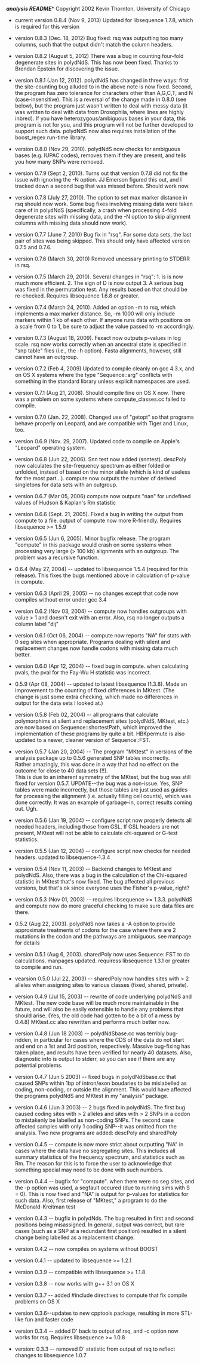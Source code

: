 ***analysis README****
Copyright 2002 Kevin Thornton, University of Chicago

* current version 0.8.4 (Nov 9, 2013)  Updated for libsequence 1.7.8, which is required for this version

* version 0.8.3 (Dec. 18, 2012)  Bug fixed:  rsq was outputting too many columns, such that the output didn't match the column headers.

* version 0.8.2 (August 5, 2012)  There was a bug in counting four-fold degenerate sites in polydNdS.  This has now been fixed.  Thanks to Brendan Epstein for discovering the issue.

* version 0.8.1 (Jan 12, 2012).  polydNdS has changed in three ways:  first the site-counting bug alluded to in the above note is now fixed.  Second, the program has zero tolerance for characters other than A,G,C,T, and N (case-insensitive).  This is a reversal of the change made in 0.8.0 (see below), but the program just wasn't written to deal with messy data (it was written to deal with data from Drosophila, where lines are highly inbred).  If you have heterozygous/ambiguous bases in your data, this program is not for you, and this program will not be further developed to support such data.  polydNdS now also requires installation of the boost_regex run-time library.

* version 0.8.0 (Nov 29, 2010).  polydNdS now checks for ambiguous bases (e.g. IUPAC codes), removes them if they are present, and tells you how many SNPs were removed.  

* version 0.7.9 (Sept 2, 2010).  Turns out that version 0.7.8 did not fix the issue with ignoring the -N option.  JJ Emerson figured this out, and I tracked down a second bug that was missed before.  Should work now.

* version 0.7.8 (July 27, 2010).  The option to set max marker distance in rsq should now work.  Some bug fixes involving missing data were taken care of in polydNdS (specifically, a crash when processing 4-fold degenerate sites with missing data, and the -N option to skip alignment columns with missing data should now work).

* version 0.7.7 (June 7, 2010)  Bug fix in "rsq".  For some data sets, the last pair of sites was being skipped.  This should only have affected version 0.7.5 and 0.7.6.

* version 0.7.6 (March 30, 2010)  Removed uncessary printing to STDERR in rsq.

* version 0.7.5 (March 29, 2010).  Several changes in "rsq":  1. is is now much more efficient.  2.  The sign of D is now output  3.  A serious bug was fixed in the permutation test.  Any results based on that should be re-checked.  Requires libsequence 1.6.8 or greater.

* version 0.7.4 (March 24, 2010).  Added an option -m to rsq, which implements a max marker distance. So, -m 1000 will only include markers within 1 kb of each other.  If anyone runs data with positions on a scale from 0 to 1, be sure to adjust the value passed to -m accordingly.

* version 0.7.3 (August 18, 2009).  Fexact now outputs p-values in log scale.  rsq now works correctly when an ancestral state is specified in "snp table" files (i.e., the -h option).  Fasta alignments, however, still cannot have an outgroup.

* version 0.7.2 (Feb 4, 2009)  Updated to compile cleanly on gcc 4.3.x, and on OS X systems where the type "Sequence::arg" conflicts with something in the standard library unless explicit namespaces are used.

* version 0.7.1 (Aug 21, 2008).  Should compile fine on OS X now. There was a problem on some systems where compute_classes.cc failed to compile.

* version 0.7.0 (Jan. 22, 2008).  Changed use of "getopt" so that programs behave properly on Leopard, and are compatible with Tiger and Linux, too.

* version 0.6.9 (Nov. 29, 2007).  Updated code to compile on Apple's "Leopard" operating system.

* version 0.6.8 (Jun 22, 2006).  Snn test now added (snntest).
descPoly now calculates the site-frequency spectrum as either folded or
unfolded, instead of based on the minor allele (which is kind of useless for
the most part...). compute now outputs the number of derived singletons for
data sets with an outgroup.

* version 0.6.7 (Mar 05, 2006) compute now outputs "nan" for undefined
values of Hudson &amp; Kaplan's Rm statistic

* version 0.6.6 (Sept. 21, 2005).  Fixed a bug in writing the output
from compute to a file.  output of compute now more R-friendly.  Requires
libsequence &gt;= 1.5.9

* version 0.6.5 (Jun 6, 2005).  Minor bugfix release.  The program
"compute" in this package would crash on some systems when processing very
large (&gt; 100 kb) alignments with an outgroup.  The problem was a recursive
function.

* 0.6.4 (May 27, 2004) -- updated to libsequence 1.5.4
(required for this release).  This fixes the bugs mentioned above in
calculation of p-value in compute.

* version 0.6.3 (April 29, 2005) -- no changes except that code now
compiles without error under gcc 3.4

* version 0.6.2 (Nov 03, 2004) -- compute now handles outgroups with
value > 1 and doesn't exit with an error.  Also, rsq no longer outputs a
column label "dij"

* version 0.6.1 (Oct 06, 2004) -- compute now reports "NA" for stats with 0
seg sites when appropriate.  Programs dealing with silent and replacement
changes now handle codons with missing data much better.

* version 0.6.0 (Apr 12, 2004) -- fixed bug in compute.  when calculating
pvals, the pval for the Fay-Wu H statistic was incorrect.

* 0.5.9 (Apr 08, 2004) -- updated to latest libsequence (1.3.8).  Made
an improvement to the counting of fixed differences in MKtest. (The change
is just some extra checking, which made no differences in output for the
data sets I looked at.)

* version 0.5.8 (Feb 02, 2004) -- all programs that calculate
polymorphims at silent and replacement sites (polydNdS, MKtest, etc.) are
now based on Sequence::shortestPath, which improved the implementation of
these programs by quite  a bit.  HBKpermute is also updated to a newer,
cleaner version of Sequence::FST.

* version 0.5.7 (Jan 20, 2004) -- The program "MKtest" in versions of
the analysis package up to 0.5.6  generated SNP tables incorrectly.  
Rather amazingly, this was done in a way that had no effect on the outcome for close to 40 data sets (!!).  
This is due to an inherent symmetry of the MKtest, but the bug was still fixed
for version 0.5.7. UPDATE--the bug was a non-issue.  Yes, SNP tables were
made incorrectly, but those tables are just used as guides for processing
the alignment (i.e. actually filling cell counts), which was done correctly.
It was an example of garbage-in, correct results coming out.  Ugh.
	

* version 0.5.6 (Jan 19, 2004) -- configure script now properly detects
all needed headers, including those from GSL.  If GSL headers are not
present, MKtest will not be able to calculate chi-squared or G-test
statistics.

* version 0.5.5 (Jan 12, 2004) -- configure script now checks for
needed headers.  updated to libsequence-1.3.4

* version 0.5.4 (Nov 11, 2003) -- Backend changes to MKtest and polydNdS.
Also, there was a bug in the calculation of the Chi-squared statistic in
MKtest that's now fixed.  The bug affected all previous versions, but that's
ok since everyone uses the Fisher's p-value, right?

* version 0.5.3 (Nov 01, 2003) -- requires libsequence &gt;= 1.3.3.
polydNdS and compute now do more graceful checking to make sure data files
are there.

* 0.5.2 (Aug 22, 2003).  polydNdS now takes a -A option to
provide approximate treatments of codons for the case where there are 2
mutations in the codon and the pathways are ambiguous.  see manpage for
details

* version 0.5.1 (Aug 6, 2003).  sharedPoly now uses Sequence::FST to do
calculations.  manpages updated.  requiress libsequence 1.3.1 or greater to
compile and run.

* vearsion 0.5.0 (Jul 22, 2003) -- sharedPoly now handles sites with &gt;
2 alleles when assigning sites to various classes (fixed, shared, private).

* version 0.4.9 (Jul 15, 2003) -- rewrite of code underlying polydNdS
and MKtest.  The new code base will be much more maintainable in the future,
and will also be easily extensible to handle any problems that should arise.
(Yes, the old code had gotten to be a bit of a mess by 0.4.8) 
MKtest.cc also rewritten and performs much better now.

* version 0.4.8 (Jun 18 2003) -- polydNdSbase.cc was terribly
bug-ridden, in particular for cases where the CDS of the data do not start
and end on a 1st and 3rd position, respectively.  Massive bug-fixing has
taken place, and results have been verified for nearly 40 datasets.  Also,
diagnostic info is output to stderr, so you can see if there are any
potential problems.

* version 0.4.7 (Jun 5 2003) -- fixed bugs in polydNdSbase.cc that
caused SNPs within 1bp of intron/exon boudaries to be mislabelled as coding,
non-coding, or outside the alignment. This would have affected the programs
polydNdS and MKtest in my "analysis" package.

* version 0.4.6 (Jun 3 2003) -- 2 bugs fixed in polydNdS.  The first
bug caused coding sites with &gt; 2 alleles and sites with &gt; 2 SNPs in a codon
to mistakenly be labelled as non-coding SNPs.  The second case affected
samples with only 1 coding SNP--it was omitted from the analysis.  Two new
programs are added: descPoly and sharedPoly

* version 0.4.5 -- compute is now more strict about outputting "NA" in
cases where the data have no segregating sites.  This includes all summary
statistics of the frequency spectrum, and statistics such as Rm.  The reason
for this is to force the user to acknowledge that something special may need
to be done with such numbers.

* version 0.4.4 -- bugfix for "compute".  when there were no seg
sites, and the -p option was used, a segfault occured (due to running sims
with S = 0).  This is now fixed and "NA" is output for p-values for
statistics for such data.  Also, first release of "MKtest," a program to do
the McDonald-Kreitman test

* version 0.4.3 -- bugfix in polydNds.  The bug resulted in first and
second positions being misassigned.  In general, output was correct, but
rare cases (such as a SNP at a redundant first position) resulted in a
silent change being labelled as a replacement change.

* version 0.4.2 -- now compiles on systems without BOOST

* version 0.4.1 -- updated to libsequence >= 1.2.1

* version 0.3.9 -- compatible with libsequence &gt;= 1.1.8

* version 0.3.8 -- now works with g++ 3.1 on OS X

* version 0.3.7 -- added #include directives to compute that fix
compile problems on OS X

* version 0.3.6--updates to new cpptools package, resulting in more
STL-like fun and faster code

* version 0.3.4 -- added D' back to output of rsq, and -c option now
works for rsq.  Requires libsequence &gt;= 1.0.8

* version: 0.3.3 -- removed D' statistic from output of rsq to reflect
changes to libsequence 1.0.7
